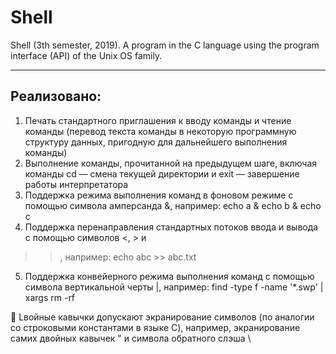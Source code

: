 # Shell
Shell (3th semester, 2019). A program in the C language using the program interface (API) of the Unix OS family.
____
## Реализовано:
1. Печать стандартного приглашения к вводу команды и чтение команды (перевод текста команды в
некоторую программную структуру данных, пригодную для дальнейшего выполнения команды)
2. Выполнение команды, прочитанной на предыдущем шаге, включая команды cd — смена текущей
директории и exit — завершение работы интерпретатора
3. Поддержка режима выполнения команд в фоновом режиме с помощью символа амперсанда &,
например: echo a & echo b & echo c
4. Поддержка перенаправления стандартных потоков ввода и вывода с помощью символов <, > и
>>, например: echo abc >> abc.txt
5. Поддержка конвейерного режима выполнения команд с помощью символа вертикальной черты |,
например: find -type f -name '*.swp' | xargs rm -rf

:small_blue_diamond: Lвойные кавычки допускают экранирование символов (по аналогии со строковыми константами в языке C), например, экранирование самих двойных кавычек \" и символа обратного слэша \\        
